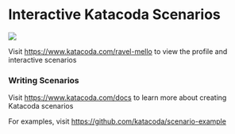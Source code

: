 # Interactive Katacoda Scenarios

[![](http://shields.katacoda.com/katacoda/ravel-mello/count.svg)](https://www.katacoda.com/ravel-mello "Get your profile on Katacoda.com")

Visit https://www.katacoda.com/ravel-mello to view the profile and interactive scenarios

### Writing Scenarios
Visit https://www.katacoda.com/docs to learn more about creating Katacoda scenarios

For examples, visit https://github.com/katacoda/scenario-example
